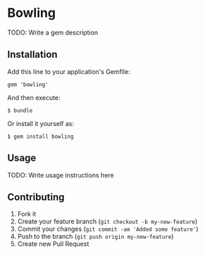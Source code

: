 # Bowling

TODO: Write a gem description

## Installation

Add this line to your application's Gemfile:

    gem 'bowling'

And then execute:

    $ bundle

Or install it yourself as:

    $ gem install bowling

## Usage

TODO: Write usage instructions here

## Contributing

1. Fork it
2. Create your feature branch (`git checkout -b my-new-feature`)
3. Commit your changes (`git commit -am 'Added some feature'`)
4. Push to the branch (`git push origin my-new-feature`)
5. Create new Pull Request

